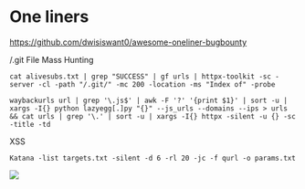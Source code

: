 # One liners

https://github.com/dwisiswant0/awesome-oneliner-bugbounty

/.git File Mass Hunting

```
cat alivesubs.txt | grep "SUCCESS" | gf urls | httpx-toolkit -sc -server -cl -path "/.git/" -mc 200 -location -ms "Index of" -probe
```


```
waybackurls url | grep '\.js$' | awk -F '?' '{print $1}' | sort -u | xargs -I{} python lazyegg[.]py "{}" --js_urls --domains --ips > urls && cat urls | grep '\.' | sort -u | xargs -I{} httpx -silent -u {} -sc -title -td
```

XSS 

```
Katana -list targets.txt -silent -d 6 -rl 20 -jc -f qurl -o params.txt 
```


![](Pasted%20image%2020240630225845.png)